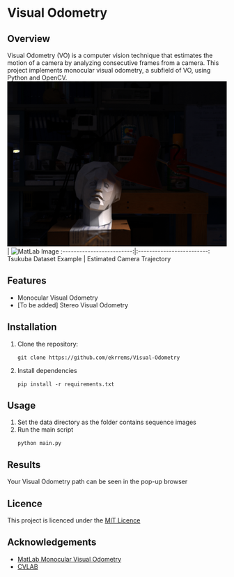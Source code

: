 # Visual Odometry

## Overview
Visual Odometry (VO) is a computer vision technique that estimates the motion of a camera by analyzing consecutive frames from a camera. This project implements monocular visual odometry, a subfield of VO, using Python and OpenCV.
![Data](https://github.com/ekrrems/Visual-Odometry/blob/main/NTSD-complete-v1.0.1/NewTsukubaStereoDataset/illumination/lamps/L_00003.png) | ![MatLab Image](https://de.mathworks.com/help/examples/vision/win64/VisualOdometryExample_08.png)
:-------------------------:|:-------------------------:
Tsukuba Dataset Example         | Estimated Camera Trajectory


## Features
- Monocular Visual Odometry
- [To be added] Stereo Visual Odometry

## Installation
1. Clone the repository:
   ```
   git clone https://github.com/ekrrems/Visual-Odometry
   ```
2. Install dependencies
   ```
   pip install -r requirements.txt
   ```

## Usage
1. Set the data directory as the folder contains sequence images
2. Run the main script
   ```
   python main.py
   ```
## Results
Your Visual Odometry path can be seen in the pop-up browser 

## Licence 
This project is licenced under the [MIT Licence](https://github.com/ekrrems/Visual-Odometry/blob/main/LICENSE)

## Acknowledgements
- [MatLab Monocular Visual Odometry](https://de.mathworks.com/help/vision/ug/monocular-visual-odometry.html)
- [CVLAB](https://home.cvlab.cs.tsukuba.ac.jp/home)
